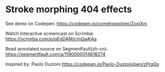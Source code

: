 # Stroke morphing 404 effects

See demo on Codepen: https://codepen.io/comehope/pen/ZoxjXm

Watch interactive screencast on Scrimba: https://scrimba.com/p/pEgDAM/cmQwKAa

Read annotated source on Segmentfault(zh-cn): https://segmentfault.com/a/1190000014818274

Inspired by: Paolo Duzioni https://codepen.io/Paolo-Duzioni/pen/zPrqQy
